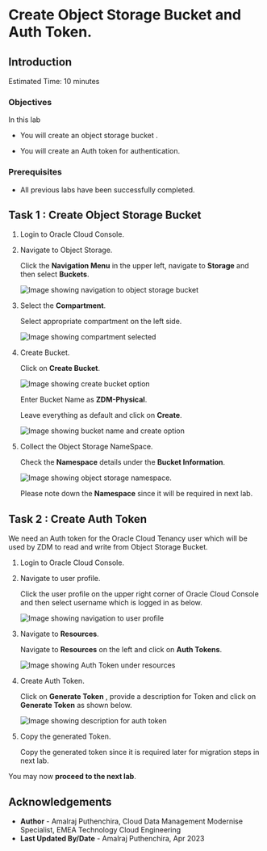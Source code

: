 # Create Object Storage Bucket and Auth Token.

## Introduction

Estimated Time: 10 minutes

### Objectives

In this lab

* You will create an object storage bucket .

* You will create an Auth token for authentication.

### Prerequisites

* All previous labs have been successfully completed.

## Task 1 : Create Object Storage Bucket

1. Login to Oracle Cloud Console.

2. Navigate to Object Storage.

   Click the **Navigation Menu** in the upper left, navigate to **Storage** and then select **Buckets**.

   ![Image showing navigation to object storage bucket](./images/navigation-to-oss.png)

3. Select the **Compartment**.

   Select appropriate compartment on the left side.

   ![Image showing compartment selected](./images/bucket-compartment.png)

4. Create Bucket.

   Click on **Create Bucket**.

   ![Image showing create bucket option](./images/create-bucket.png)

   Enter Bucket Name as **ZDM-Physical**.

   Leave everything as default and click on **Create**.

   ![Image showing bucket name and create option](./images/create-bucket-final.png)

5. Collect the Object Storage NameSpace.

   Check the **Namespace** details under the **Bucket Information**.

   ![Image showing object storage namespace](./images/namespace.png).

   Please note down the **Namespace** since it will be required in next lab.

## Task 2 : Create Auth Token

   We need an Auth token for the Oracle Cloud Tenancy user which will be used by ZDM to read and write from Object Storage Bucket.

1. Login to Oracle Cloud Console.
   
2. Navigate to user profile.

   Click the user profile on the upper right corner of Oracle Cloud Console and then select username which is logged in as below.

   ![Image showing navigation to user profile](./images/user-profile.png)

3. Navigate to **Resources**.

   Navigate to **Resources** on the left and click on **Auth Tokens**.

   ![Image showing Auth Token under resources](./images/resources-auth-token.png)

4. Create Auth Token.

   Click on **Generate Token** , provide a description for Token and click on **Generate Token** as shown below.

   ![Image showing description for auth token](./images/authtoken-description.png)

5. Copy the generated Token.

   Copy the generated token since it is required later for migration steps in next lab.


You may now **proceed to the next lab**.

## Acknowledgements
* **Author** - Amalraj Puthenchira, Cloud Data Management Modernise Specialist, EMEA Technology Cloud Engineering
* **Last Updated By/Date** - Amalraj Puthenchira, Apr 2023



